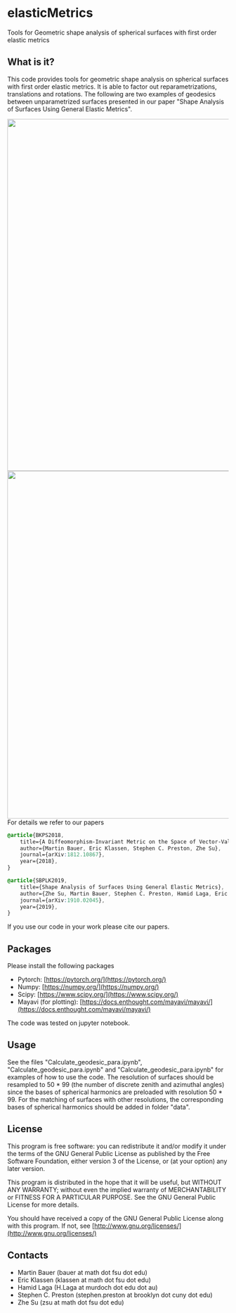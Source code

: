 # elasticMetrics

Tools for Geometric shape analysis of spherical surfaces with first order elastic metrics

## What is it?

This code provides tools for geometric shape analysis on spherical surfaces with first order elastic metrics. 
It is able to factor out reparametrizations, translations and rotations. The following are two examples of geodesics between unparametrized surfaces presented in our paper "Shape Analysis of Surfaces Using General Elastic Metrics".

<img align="left" src="figures/registeredcat12_geo_unpara_1_1_-1_0_deg7_degv7_T13.png" width="800"> 
 
<img align="left" src="figures/registeredhorse02_geo_unpara_1_1_-1_0_deg7_degv7_T13.png" width="790">  



For details we refer to our papers

```css
@article{BKPS2018,
    title={A Diffeomorphism-Invariant Metric on the Space of Vector-Valued One-Forms}, 
    author={Martin Bauer, Eric Klassen, Stephen C. Preston, Zhe Su},
    journal={arXiv:1812.10867},
    year={2018},  
}

@article{SBPLK2019, 
    title={Shape Analysis of Surfaces Using General Elastic Metrics},
    author={Zhe Su, Martin Bauer, Stephen C. Preston, Hamid Laga, Eric Klassen},
    journal={arXiv:1910.02045},
    year={2019},  
}
```

If you use our code in your work please cite our papers.

## Packages

Please install the following packages

* Pytorch: [https://pytorch.org/](https://pytorch.org/)
* Numpy: [https://numpy.org/](https://numpy.org/)
* Scipy: [https://www.scipy.org/](https://www.scipy.org/)
* Mayavi (for plotting): [https://docs.enthought.com/mayavi/mayavi/](https://docs.enthought.com/mayavi/mayavi/)

The code was tested on jupyter notebook.

## Usage

See the files "Calculate_geodesic_para.ipynb", "Calculate_geodesic_para.ipynb" and "Calculate_geodesic_para.ipynb" for examples of how to use the code. The resolution of surfaces should be resampled to 50 $*$ 99 (the number of discrete zenith and azimuthal angles) since the bases of spherical harmonics are preloaded with resolution 50 $*$ 99. For the matching of surfaces with other resolutions, the corresponding bases of spherical harmonics should be added in folder "data".

## License

This program is free software: you can redistribute it and/or modify it under the terms of the GNU General Public License as published by the Free Software Foundation, either version 3 of the License, or (at your option) any later version.

This program is distributed in the hope that it will be useful, but WITHOUT ANY WARRANTY; without even the implied warranty of MERCHANTABILITY or FITNESS FOR A PARTICULAR PURPOSE. See the GNU General Public License for more details.

You should have received a copy of the GNU General Public License along with this program. If not, see [http://www.gnu.org/licenses/](http://www.gnu.org/licenses/)

## Contacts

* Martin Bauer (bauer at math dot fsu dot edu)
* Eric Klassen (klassen at math dot fsu dot edu)
* Hamid Laga (H.Laga at murdoch dot edu dot au)
* Stephen C. Preston (stephen.preston at brooklyn dot cuny dot edu) 
* Zhe Su (zsu at math dot fsu dot edu)
